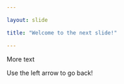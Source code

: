 ```yaml
---

layout: slide

title: "Welcome to the next slide!"

---
```


More text

Use the left arrow to go back!

